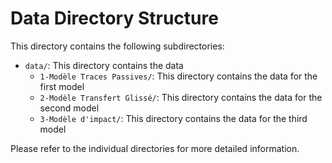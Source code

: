 # Data Directory Structure

This directory contains the following subdirectories:


- `data/`: This directory contains the data
    - `1-Modèle Traces Passives/`: This directory contains the data for the first model
    - `2-Modèle Transfert Glissé/`: This directory contains the data for the second model
    - `3-Modèle d'impact/`: This directory contains the data for the third model
       

Please refer to the individual directories for more detailed information.